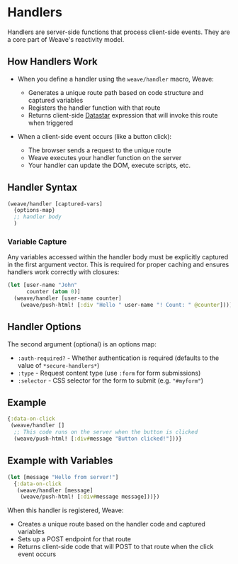 # Handlers

Handlers are server-side functions that process client-side
events. They are a core part of Weave's reactivity model.

## How Handlers Work

- When you define a handler using the `weave/handler` macro, Weave:
    - Generates a unique route path based on code structure and
      captured variables
    - Registers the handler function with that route
    - Returns client-side [Datastar](https://data-star.dev/)
      expression that will invoke this route when triggered

- When a client-side event occurs (like a button click):
    - The browser sends a request to the unique route
    - Weave executes your handler function on the server
    - Your handler can update the DOM, execute scripts, etc.

## Handler Syntax

```clojure
(weave/handler [captured-vars]
  {options-map}
  ;; handler body
  )
```

### Variable Capture

Any variables accessed within the handler body must be explicitly
captured in the first argument vector. This is required for proper
caching and ensures handlers work correctly with closures:

```clojure
(let [user-name "John"
      counter (atom 0)]
  (weave/handler [user-name counter]
    (weave/push-html! [:div "Hello " user-name "! Count: " @counter])))
```

## Handler Options

The second argument (optional) is an options map:

- `:auth-required?` - Whether authentication is required (defaults to
  the value of `*secure-handlers*`)
- `:type` - Request content type (use `:form` for form submissions)
- `:selector` - CSS selector for the form to submit (e.g. `"#myform"`)

## Example

```clojure
{:data-on-click
 (weave/handler []
  ;; This code runs on the server when the button is clicked
  (weave/push-html! [:div#message "Button clicked!"]))}
```

## Example with Variables

```clojure
(let [message "Hello from server!"]
  {:data-on-click
   (weave/handler [message]
    (weave/push-html! [:div#message message]))})
```

When this handler is registered, Weave:

 - Creates a unique route based on the handler code and captured variables
 - Sets up a POST endpoint for that route
 - Returns client-side code that will POST to that route when the
   click event occurs
